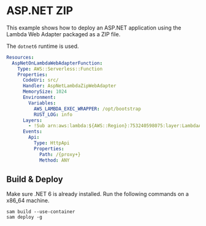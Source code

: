 # ASP.NET ZIP

This example shows how to deploy an ASP.NET application using the Lambda Web Adapter packaged as a ZIP file.

The `dotnet6` runtime is used.

```yaml
Resources:
  AspNetOnLambdaWebAdapterFunction:
    Type: AWS::Serverless::Function
    Properties:
      CodeUri: src/
      Handler: AspNetLambdaZipWebAdapter
      MemorySize: 1024
      Environment:
        Variables:
          AWS_LAMBDA_EXEC_WRAPPER: /opt/bootstrap
          RUST_LOG: info
      Layers:
        - !Sub arn:aws:lambda:${AWS::Region}:753240598075:layer:LambdaAdapterLayerX86:25
      Events:
        Api:
          Type: HttpApi
          Properties:
            Path: /{proxy+}
            Method: ANY
```

## Build & Deploy

Make sure .NET 6 is already installed. Run the following commands on a x86_64 machine. 

```shell
sam build --use-container
sam deploy -g
```
